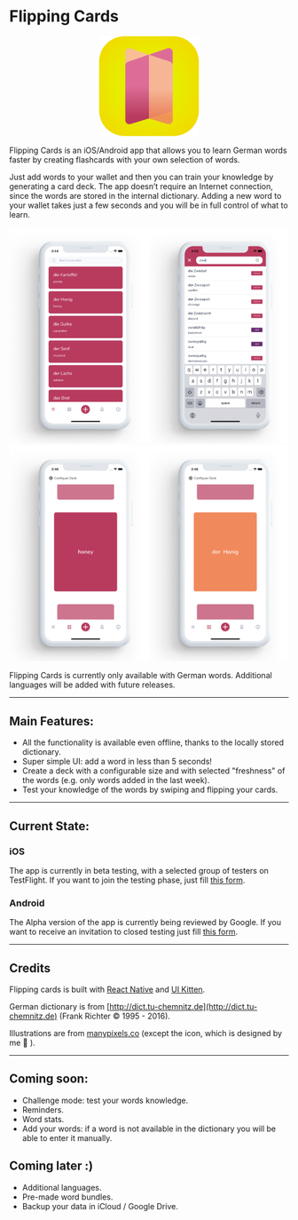 # Flipping Cards

<p align="center">
    <img src="img/icon.png" width="180">
</p>


Flipping Cards is an iOS/Android app that allows you to learn German words faster by creating flashcards with your own selection of words.

Just add words to your wallet and then you can train your knowledge by generating a card deck.
The app doesn’t require an Internet connection, since the words are stored in the internal dictionary. Adding a new word to your wallet takes just a few seconds and you will be in full control of what to learn.


![Screenshots A](screenshots/app_screens_A.png)
![Screenshots B](screenshots/app_screens_B.png)


Flipping Cards is currently only available with German words. Additional languages will be added with future releases.

---

## Main Features:
- All the functionality is available even offline, thanks to the locally stored dictionary.
- Super simple UI: add a word in less than 5 seconds!
- Create a deck with a configurable size and with selected "freshness" of the words (e.g. only words added in the last week).
- Test your knowledge of the words by swiping and flipping your cards.

---

## Current State:
### iOS
The app is currently in beta testing, with a selected group of testers on TestFlight. If you want to join the testing phase, just fill [this form](https://antoniocosentino1.typeform.com/to/fRXYTkS9).

### Android
The Alpha version of the app is currently being reviewed by Google. If you want to receive an invitation to closed testing just fill [this form](https://antoniocosentino1.typeform.com/to/fRXYTkS9).


---

## Credits
Flipping cards is built with [React Native](https://reactnative.dev/) and [UI Kitten](https://akveo.github.io/react-native-ui-kitten/).

German dictionary is from [http://dict.tu-chemnitz.de](http://dict.tu-chemnitz.de) (Frank Richter © 1995 - 2016).

Illustrations are from [manypixels.co](https://manypixels.co) (except the icon, which is designed by me 🙂 ).

---

## Coming soon:
- Challenge mode: test your words knowledge.
- Reminders.
- Word stats.
- Add your words: if a word is not available in the dictionary you will be able to enter it manually.

## Coming later :)
- Additional languages.
- Pre-made word bundles.
- Backup your data in iCloud / Google Drive.

